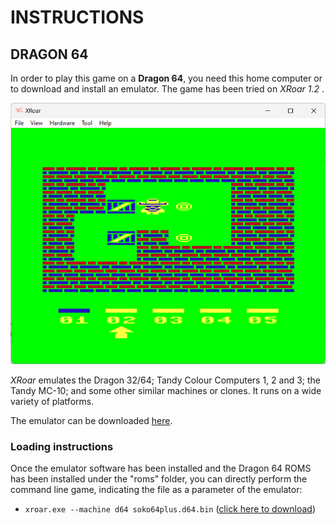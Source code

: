 # INSTRUCTIONS

## DRAGON 64

In order to play this game on a **Dragon 64**, you need this home computer or to download and install an emulator. The game has been tried on *XRoar 1.2* .

![example of running](../pictures/d32-game.png)

*XRoar* emulates the Dragon 32/64; Tandy Colour Computers 1, 2 and 3; the Tandy MC-10; and some other similar machines or clones. It runs on a wide variety of platforms.

The emulator can be downloaded [here](https://www.6809.org.uk/xroar/).

### Loading instructions

Once the emulator software has been installed and the Dragon 64 ROMS has been installed under the "roms" folder, you can directly perform the command line game, indicating the file as a parameter of the emulator:
 - <code>xroar.exe --machine d64 soko64plus.d64.bin</code> ([click here to download](https://spotlessmind1975.itch.io/soko64plus))
 
